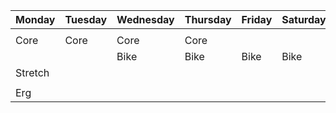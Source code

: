 | Monday | Tuesday | Wednesday | Thursday | Friday | Saturday | Sunday |  
| ---- | ---- | ---- | ---- | ---- | ---- | ---- |  
|  |  |  |  |  |  |  |
| Core | Core | Core | Core |  |  |  |
|  |  |   Bike | Bike | Bike | Bike | |
| Stretch |  |  |  |  |  |  |
|  |  |  |  |  |  |  |
| Erg |  |  |  |  |  |  |
